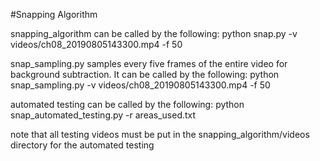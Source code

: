 #Snapping Algorithm

snapping_algorithm can be called by the following:
python snap.py -v videos/ch08_20190805143300.mp4 -f 50

snap_sampling.py samples every five frames of the entire video for background subtraction. It can be called by the following:
python snap_sampling.py -v videos/ch08_20190805143300.mp4 -f 50

automated testing can be called by the following:
python snap_automated_testing.py -r areas_used.txt

note that all testing videos must be put in the snapping_algorithm/videos directory for the automated testing
